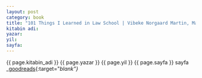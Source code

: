 ```yaml
---
layout: post
category: book
title: "101 Things I Learned in Law School | Vibeke Norgaard Martin, Matthew Frederick"
kitabin adi:
yazar:
yil:
sayfa:
---
```



{{ page.kitabin_adi }}
{{ page.yazar }}
{{ page.yil }}
{{ page.sayfa }} sayfa
_[goodreads](){:target="_blank"}_
